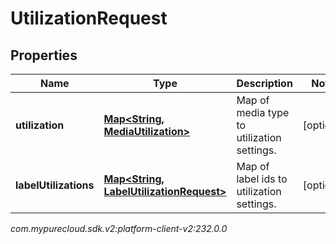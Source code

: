 # UtilizationRequest


## Properties

| Name | Type | Description | Notes |
| ------------ | ------------- | ------------- | ------------- |
| **utilization** | [**Map&lt;String, MediaUtilization&gt;**](MediaUtilization) | Map of media type to utilization settings. |  [optional] |
| **labelUtilizations** | [**Map&lt;String, LabelUtilizationRequest&gt;**](LabelUtilizationRequest) | Map of label ids to utilization settings. |  [optional] |




_com.mypurecloud.sdk.v2:platform-client-v2:232.0.0_
